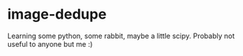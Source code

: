 # image-dedupe
Learning some python, some rabbit, maybe a little scipy.
Probably not useful to anyone but me :)
